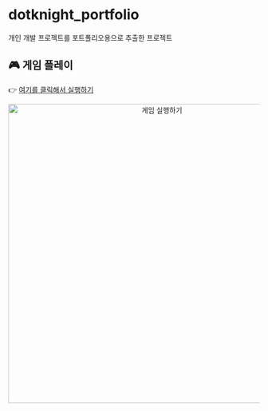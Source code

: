 # dotknight_portfolio
개인 개발 프로젝트를 포트폴리오용으로 추출한 프로젝트

## 🎮 게임 플레이
👉 [여기를 클릭해서 실행하기](https://korstrix.github.io/dotknight_portfolio)

<p align="center">
  <a href="https://korstrix.github.io/dotknight_portfolio" target="_blank">
    <img src="images/gamegif.gif" alt="게임 실행하기" width="600">
  </a>
</p>
